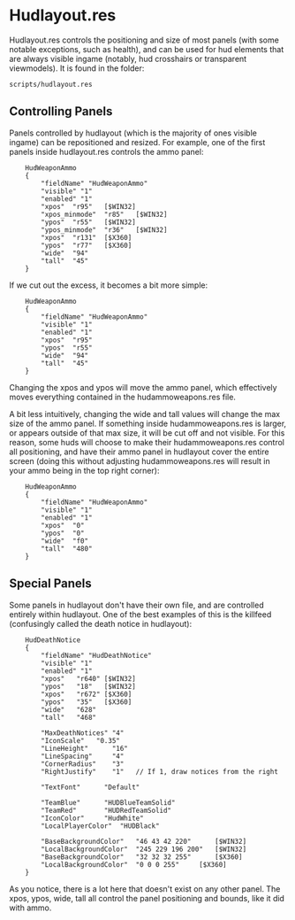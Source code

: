 # Hudlayout.res

Hudlayout.res controls the positioning and size of most panels (with some notable exceptions, such as health), and can be used for hud elements that are always visible ingame (notably, hud crosshairs or transparent viewmodels). It is found in the folder:
```
scripts/hudlayout.res
```

## Controlling Panels

Panels controlled by hudlayout (which is the majority of ones visible ingame) can be repositioned and resized. For example, one of the first panels inside hudlayout.res controls the ammo panel:
```
	HudWeaponAmmo
	{
		"fieldName" "HudWeaponAmmo"
		"visible" "1"
		"enabled" "1"
		"xpos"	"r95"	[$WIN32]
		"xpos_minmode"	"r85"	[$WIN32]
		"ypos"	"r55"	[$WIN32]
		"ypos_minmode"	"r36"	[$WIN32]
		"xpos"	"r131"	[$X360]
		"ypos"	"r77"	[$X360]
		"wide"	"94"
		"tall"	"45"
	}
```
If we cut out the excess, it becomes a bit more simple:
```
	HudWeaponAmmo
	{
		"fieldName" "HudWeaponAmmo"
		"visible" "1"
		"enabled" "1"
		"xpos"	"r95"
		"ypos"	"r55"
		"wide"	"94"
		"tall"	"45"
	}
```
Changing the xpos and ypos will move the ammo panel, which effectively moves everything contained in the hudammoweapons.res file.

A bit less intuitively, changing the wide and tall values will change the max size of the ammo panel. If something inside hudammoweapons.res is larger, or appears outside of that max size, it will be cut off and not visible. For this reason, some huds will choose to make their hudammoweapons.res control all positioning, and have their ammo panel in hudlayout cover the entire screen (doing this without adjusting hudammoweapons.res will result in your ammo being in the top right corner):
```
	HudWeaponAmmo
	{
		"fieldName" "HudWeaponAmmo"
		"visible" "1"
		"enabled" "1"
		"xpos"	"0"
		"ypos"	"0"
		"wide"	"f0"
		"tall"	"480"
	}
```

## Special Panels

Some panels in hudlayout don't have their own file, and are controlled entirely within hudlayout. One of the best examples of this is the killfeed (confusingly called the death notice in hudlayout):
```
	HudDeathNotice
	{
		"fieldName" "HudDeathNotice"
		"visible" "1"
		"enabled" "1"
		"xpos"	 "r640"	[$WIN32]
		"ypos"	 "18"	[$WIN32]
		"xpos"	 "r672"	[$X360]
		"ypos"	 "35"	[$X360]
		"wide"	 "628"
		"tall"	 "468"

		"MaxDeathNotices" "4"
		"IconScale"	  "0.35"
		"LineHeight"	  "16"
		"LineSpacing"	  "4"
		"CornerRadius"	  "3"
		"RightJustify"	  "1"	// If 1, draw notices from the right
		
		"TextFont"		"Default"
		
		"TeamBlue"		"HUDBlueTeamSolid"
		"TeamRed"		"HUDRedTeamSolid"
		"IconColor"		"HudWhite"
		"LocalPlayerColor"	"HUDBlack"

		"BaseBackgroundColor"	"46 43 42 220"		[$WIN32]
		"LocalBackgroundColor"	"245 229 196 200"	[$WIN32]
		"BaseBackgroundColor"	"32 32 32 255"		[$X360]
		"LocalBackgroundColor"	"0 0 0 255"		[$X360]
	}
```
As you notice, there is a lot here that doesn't exist on any other panel. The xpos, ypos, wide, tall all control the panel positioning and bounds, like it did with ammo.
